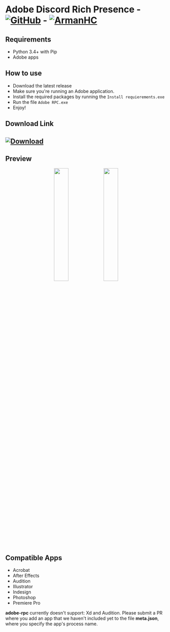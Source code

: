 # Adobe Discord Rich Presence - [![GitHub][github-logo]][github-url] - [![ArmanHC][tlg-logo]][teleg-url]

## Requirements

- Python 3.4+ with Pip
- Adobe apps

## How to use

- Download the latest release
- Make sure you're running an Adobe application.
- Install the required packages by running the `Install requierements.exe`
- Run the file `Adobe RPC.exe`
- Enjoy!

## Download Link
## [![Download][download]][download-url]

[github-logo]: https://img.shields.io/static/v1?label=GitHub&message=Arman2122&style=flat&logo=github&color=black
[github-url]: https://github.com/Arman2122
[tlg-logo]: https://img.shields.io/badge/Telegram-ArmanHC-blue
[teleg-url]: https://t.me/Arman_HC
[download-url]: https://github.com/Arman2122/Adobe-Discord-RPC/archive/main.zip
[download]: https://img.shields.io/static/v1?label=Download&message=Here&style=flat&logo=github&color=black


## Preview

<div align="center">
   <img src="https://cdn.discordapp.com/attachments/777483935189303296/800133504779419648/unknown.png" width="30%" />
   <img src="https://cdn.discordapp.com/attachments/777483935189303296/800134787813474344/unknown.png" width="30%" />
</div>

## Compatible Apps

- Acrobat
- After Effects
- Audition
- Illustrator
- Indesign
- Photoshop
- Premiere Pro

**adobe-rpc** currently doesn't support: Xd and Audition. Please submit a PR where you add an app that we haven't included yet to the file **meta.json**, where you specify the app's process name.
